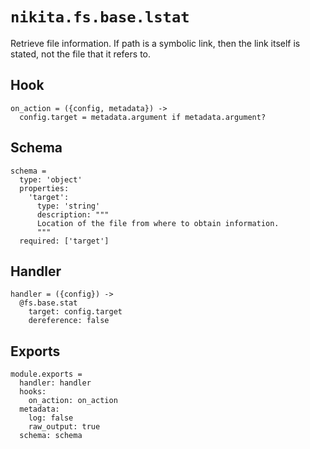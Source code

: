 
# `nikita.fs.base.lstat`

Retrieve file information. If path is a symbolic link, then the link itself is
stated, not the file that it refers to.

## Hook

    on_action = ({config, metadata}) ->
      config.target = metadata.argument if metadata.argument?

## Schema

    schema =
      type: 'object'
      properties:
        'target':
          type: 'string'
          description: """
          Location of the file from where to obtain information.
          """
      required: ['target']

## Handler

    handler = ({config}) ->
      @fs.base.stat
        target: config.target
        dereference: false

## Exports

    module.exports =
      handler: handler
      hooks:
        on_action: on_action
      metadata:
        log: false
        raw_output: true
      schema: schema
